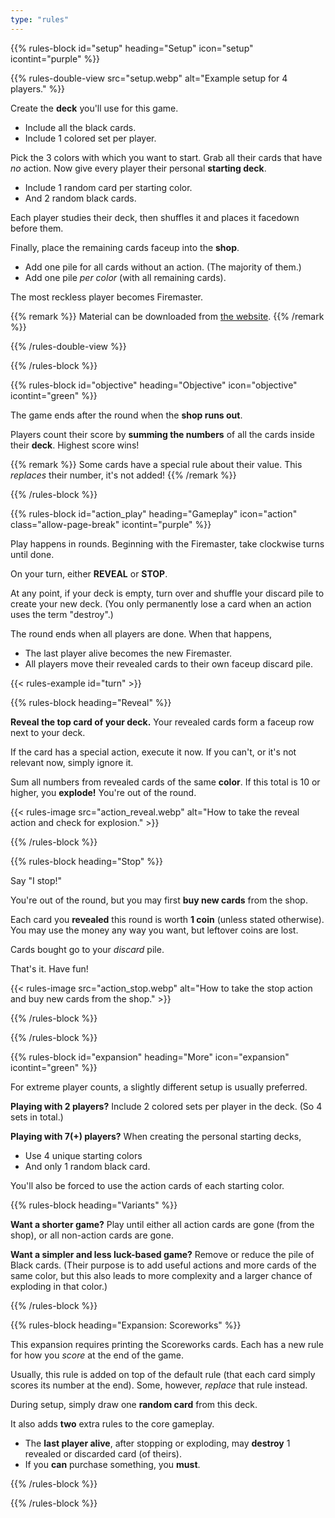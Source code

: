 ```yaml
---
type: "rules"
---
```


{{% rules-block id="setup" heading="Setup" icon="setup" icontint="purple" %}}

{{% rules-double-view src="setup.webp" alt="Example setup for 4 players." %}}

Create the **deck** you'll use for this game.
* Include all the black cards.
* Include 1 colored set per player. 

Pick the 3 colors with which you want to start. Grab all their cards that have _no_ action. Now give every player their personal **starting deck**.
* Include 1 random card per starting color.
* And 2 random black cards.

Each player studies their deck, then shuffles it and places it facedown before them.

Finally, place the remaining cards faceup into the **shop**.
* Add one pile for all cards without an action. (The majority of them.)
* Add one pile _per color_ (with all remaining cards).

The most reckless player becomes Firemaster.

{{% remark %}}
Material can be downloaded from [the website](https://pandaqi.com/firecrackers/).
{{% /remark %}}

{{% /rules-double-view %}}

{{% /rules-block %}}

{{% rules-block id="objective" heading="Objective" icon="objective" icontint="green" %}}

The game ends after the round when the **shop runs out**. 

Players count their score by **summing the numbers** of all the cards inside their **deck**. Highest score wins! 

{{% remark %}}
Some cards have a special rule about their value. This _replaces_ their number, it's not added!
{{% /remark %}}

{{% /rules-block %}}

{{% rules-block id="action_play" heading="Gameplay" icon="action" class="allow-page-break" icontint="purple" %}}

Play happens in rounds. Beginning with the Firemaster, take clockwise turns until done.

On your turn, either **REVEAL** or **STOP**.

At any point, if your deck is empty, turn over and shuffle your discard pile to create your new deck. (You only permanently lose a card when an action uses the term "destroy".)

The round ends when all players are done. When that happens,
* The last player alive becomes the new Firemaster.
* All players move their revealed cards to their own faceup discard pile.

{{< rules-example id="turn" >}}

{{% rules-block heading="Reveal" %}}

**Reveal the top card of your deck.** Your revealed cards form a faceup row next to your deck.

If the card has a special action, execute it now. If you can't, or it's not relevant now, simply ignore it.

Sum all numbers from revealed cards of the same **color**. If this total is 10 or higher, you **explode!** You're out of the round.

{{< rules-image src="action_reveal.webp" alt="How to take the reveal action and check for explosion." >}}

{{% /rules-block %}}

{{% rules-block heading="Stop" %}}

Say "I stop!" 

You're out of the round, but you may first **buy new cards** from the shop.

Each card you **revealed** this round is worth **1 coin** (unless stated otherwise). You may use the money any way you want, but leftover coins are lost.

Cards bought go to your _discard_ pile.

That's it. Have fun!

{{< rules-image src="action_stop.webp" alt="How to take the stop action and buy new cards from the shop." >}}

{{% /rules-block %}}

{{% /rules-block %}}

{{% rules-block id="expansion" heading="More" icon="expansion" icontint="green" %}}

For extreme player counts, a slightly different setup is usually preferred.

**Playing with 2 players?** Include 2 colored sets per player in the deck. (So 4 sets in total.)

**Playing with 7(+) players?** When creating the personal starting decks,
* Use 4 unique starting colors
* And only 1 random black card.

You'll also be forced to use the action cards of each starting color.

{{% rules-block heading="Variants" %}}

**Want a shorter game?** Play until either all action cards are gone (from the shop), or all non-action cards are gone.

**Want a simpler and less luck-based game?** Remove or reduce the pile of Black cards. (Their purpose is to add useful actions and more cards of the same color, but this also leads to more complexity and a larger chance of exploding in that color.)

{{% /rules-block %}}

{{% rules-block heading="Expansion: Scoreworks" %}}

This expansion requires printing the Scoreworks cards. Each has a new rule for how you _score_ at the end of the game. 

Usually, this rule is added on top of the default rule (that each card simply scores its number at the end). Some, however, _replace_ that rule instead.

During setup, simply draw one **random card** from this deck.

It also adds **two** extra rules to the core gameplay.
* The **last player alive**, after stopping or exploding, may **destroy** 1 revealed or discarded card (of theirs).
* If you **can** purchase something, you **must**.

{{% /rules-block %}}

{{% /rules-block %}}